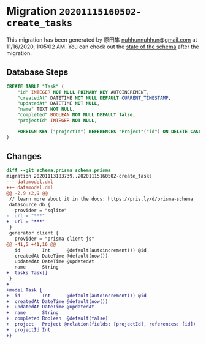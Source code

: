 # Migration `20201115160502-create_tasks`

This migration has been generated by 原田隼 <nuhhunnuhhun@gmail.com> at 11/16/2020, 1:05:02 AM.
You can check out the [state of the schema](./schema.prisma) after the migration.

## Database Steps

```sql
CREATE TABLE "Task" (
    "id" INTEGER NOT NULL PRIMARY KEY AUTOINCREMENT,
    "createdAt" DATETIME NOT NULL DEFAULT CURRENT_TIMESTAMP,
    "updatedAt" DATETIME NOT NULL,
    "name" TEXT NOT NULL,
    "completed" BOOLEAN NOT NULL DEFAULT false,
    "projectId" INTEGER NOT NULL,

    FOREIGN KEY ("projectId") REFERENCES "Project"("id") ON DELETE CASCADE ON UPDATE CASCADE
)
```

## Changes

```diff
diff --git schema.prisma schema.prisma
migration 20201113183739..20201115160502-create_tasks
--- datamodel.dml
+++ datamodel.dml
@@ -2,9 +2,9 @@
 // learn more about it in the docs: https://pris.ly/d/prisma-schema
 datasource db {
   provider = "sqlite"
-  url = "***"
+  url = "***"
 }
 generator client {
   provider = "prisma-client-js"
@@ -41,5 +41,16 @@
   id        Int      @default(autoincrement()) @id
   createdAt DateTime @default(now())
   updatedAt DateTime @updatedAt
   name      String   
+  tasks Task[] 
 }
+
+model Task {
+  id        Int      @default(autoincrement()) @id
+  createdAt DateTime @default(now())
+  updatedAt DateTime @updatedAt
+  name      String   
+  completed Boolean  @default(false)
+  project   Project @relation(fields: [projectId], references: [id])
+  projectId Int     
+}
```


